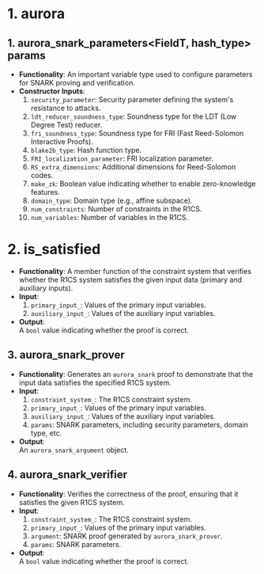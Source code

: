 # 1. aurora
## 1. aurora_snark_parameters<FieldT, hash_type> params
- **Functionality**: An important variable type used to configure parameters for SNARK proving and verification.
- **Constructor Inputs**:
  1. `security_parameter`: Security parameter defining the system's resistance to attacks.
  2. `ldt_reducer_soundness_type`: Soundness type for the LDT (Low Degree Test) reducer.
  3. `fri_soundness_type`: Soundness type for FRI (Fast Reed-Solomon Interactive Proofs).
  4. `blake2b_type`: Hash function type.
  5. `FRI_localization_parameter`: FRI localization parameter.
  6. `RS_extra_dimensions`: Additional dimensions for Reed-Solomon codes.
  7. `make_zk`: Boolean value indicating whether to enable zero-knowledge features.
  8. `domain_type`: Domain type (e.g., affine subspace).
  9. `num_constraints`: Number of constraints in the R1CS.
  10. `num_variables`: Number of variables in the R1CS.

# 2. is_satisfied
- **Functionality**: A member function of the constraint system that verifies whether the R1CS system satisfies the given input data (primary and auxiliary inputs).
- **Input**:
  1. `primary_input_`: Values of the primary input variables.
  2. `auxiliary_input_`: Values of the auxiliary input variables.
- **Output**:  
  A `bool` value indicating whether the proof is correct.

## 3. aurora_snark_prover
- **Functionality**: Generates an `aurora_snark` proof to demonstrate that the input data satisfies the specified R1CS system.
- **Input**:
  1. `constraint_system_`: The R1CS constraint system.
  2. `primary_input_`: Values of the primary input variables.
  3. `auxiliary_input_`: Values of the auxiliary input variables.
  4. `params`: SNARK parameters, including security parameters, domain type, etc.
- **Output**:  
  An `aurora_snark_argument` object.

## 4. aurora_snark_verifier
- **Functionality**: Verifies the correctness of the proof, ensuring that it satisfies the given R1CS system.
- **Input**:
  1. `constraint_system_`: The R1CS constraint system.
  2. `primary_input_`: Values of the primary input variables.
  3. `argument`: SNARK proof generated by `aurora_snark_prover`.
  4. `params`: SNARK parameters.
- **Output**:  
  A `bool` value indicating whether the proof is correct.